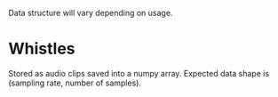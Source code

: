 Data structure will vary depending on usage.

# Whistles
Stored as audio clips saved into a numpy array. Expected data shape is (sampling rate, number of samples).
